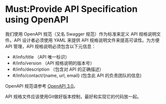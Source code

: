 # Must:Provide API Specification using OpenAPI 
我们使用 OpenAPI 规范（又名 Swagger 规范）作为标准来定义 API 规格说明文件。API 设计者必须使用 YAML 来提供 API 规格说明文件来提高可读性。为方便 API 管理，API 规格说明必须包含以下元信息：

- \#/info/title （API 唯一标识）
- \#/info/version    （API 规格说明的版本号）
- \#/info/description    （包含对 API 的正确描述）
- \#/info/contact/{name, url, email}    (包含此 API 的负责团队的信息)

OpenAPI 规范请参考 [OpenAPI 3.0](https://swagger.io/specification/)。

API 规格文件应该使用Git做好版本控制，最好和实现它的代码放一起。
